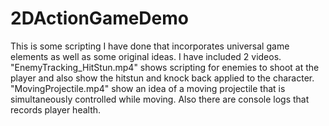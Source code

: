 # 2DActionGameDemo
This is some scripting I have done that incorporates universal game elements as well as some original ideas.
I have included 2 videos. "EnemyTracking_HitStun.mp4" shows scripting for enemies to shoot at the player and also show the hitstun and knock back applied to the character. "MovingProjectile.mp4" show an idea of a moving projectile that is simultaneously controlled while moving. Also there are console logs that records player health.
